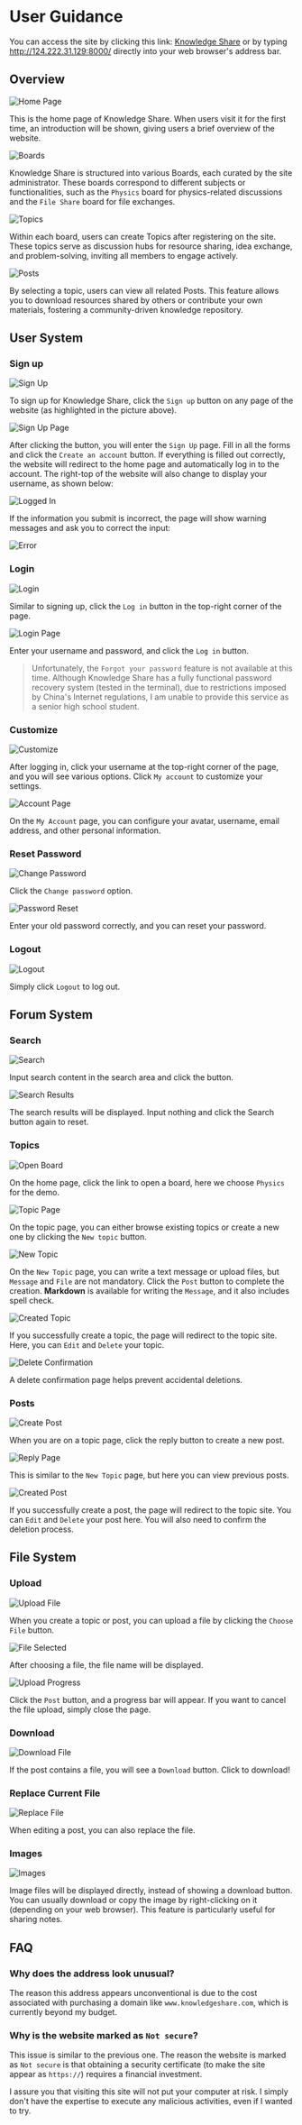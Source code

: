 # User Guidance

You can access the site by clicking this link: [Knowledge Share](http://124.222.31.129:8000) or by typing http://124.222.31.129:8000/ directly into your web browser's address bar.

## Overview

![Home Page](/usage.assets/image-20240814152919280.png)

This is the home page of Knowledge Share. When users visit it for the first time, an introduction will be shown, giving users a brief overview of the website.

![Boards](/usage.assets/image-20240814153247442.png)

Knowledge Share is structured into various Boards, each curated by the site administrator. These boards correspond to different subjects or functionalities, such as the `Physics` board for physics-related discussions and the `File Share` board for file exchanges.

![Topics](/usage.assets/image-20240814153552867.png)

Within each board, users can create Topics after registering on the site. These topics serve as discussion hubs for resource sharing, idea exchange, and problem-solving, inviting all members to engage actively.

![Posts](/usage.assets/image-20240814153609465.png)

By selecting a topic, users can view all related Posts. This feature allows you to download resources shared by others or contribute your own materials, fostering a community-driven knowledge repository.

## User System

### Sign up

![Sign Up](/usage.assets/image-20240814154157604.png)

To sign up for Knowledge Share, click the `Sign up` button on any page of the website (as highlighted in the picture above).

![Sign Up Page](/usage.assets/image-20240814155818997.png)

After clicking the button, you will enter the `Sign Up` page. Fill in all the forms and click the `Create an account` button. If everything is filled out correctly, the website will redirect to the home page and automatically log in to the account. The right-top of the website will also change to display your username, as shown below:

![Logged In](/usage.assets/image-20240814160421388.png)

If the information you submit is incorrect, the page will show warning messages and ask you to correct the input:

![Error](/usage.assets/image-20240814160801306.png)

### Login

![Login](/usage.assets/image-20240814160831045.png)

Similar to signing up, click the `Log in` button in the top-right corner of the page.

![Login Page](/usage.assets/image-20240814161020898.png)

Enter your username and password, and click the `Log in` button.

> Unfortunately, the `Forgot your password` feature is not available at this time. Although Knowledge Share has a fully functional password recovery system (tested in the terminal), due to restrictions imposed by China's Internet regulations, I am unable to provide this service as a senior high school student.

### Customize

![Customize](/usage.assets/image-20240814161412123.png)

After logging in, click your username at the top-right corner of the page, and you will see various options. Click `My account` to customize your settings.

![Account Page](/usage.assets/image-20240814161514542.png)

On the `My Account` page, you can configure your avatar, username, email address, and other personal information.

### Reset Password

![Change Password](/usage.assets/image-20240814173243965.png)

Click the `Change password` option.

![Password Reset](/usage.assets/image-20240814173243965.png)

Enter your old password correctly, and you can reset your password.

### Logout

![Logout](/usage.assets/image-20240814161412123.png)

Simply click `Logout` to log out.

## Forum System

### Search

![Search](/usage.assets/image-20240814164225364.png)

Input search content in the search area and click the button.

![Search Results](/usage.assets/image-20240814164406971.png)

The search results will be displayed. Input nothing and click the Search button again to reset.

### Topics

![Open Board](/usage.assets/image-20240814164548999.png)

On the home page, click the link to open a board, here we choose `Physics` for the demo.

![Topic Page](/usage.assets/image-20240814164713371.png)

On the topic page, you can either browse existing topics or create a new one by clicking the `New topic` button.

![New Topic](/usage.assets/image-20240814170447549.png)

On the `New Topic` page, you can write a text message or upload files, but `Message` and `File` are not mandatory. Click the `Post` button to complete the creation. **Markdown** is available for writing the `Message`, and it also includes spell check.

![Created Topic](/usage.assets/image-20240814170504423.png)

If you successfully create a topic, the page will redirect to the topic site. Here, you can `Edit` and `Delete` your topic.

![Delete Confirmation](/usage.assets/image-20240814172631420.png)

A delete confirmation page helps prevent accidental deletions.

### Posts

![Create Post](/usage.assets/image-20240814165810667.png)

When you are on a topic page, click the reply button to create a new post.

![Reply Page](/usage.assets/image-20240814165857201.png)

This is similar to the `New Topic` page, but here you can view previous posts.

![Created Post](/usage.assets/image-20240814170129050.png)

If you successfully create a post, the page will redirect to the topic site. You can `Edit` and `Delete` your post here. You will also need to confirm the deletion process.

## File System

### Upload

![Upload File](/usage.assets/image-20240814170702680.png)

When you create a topic or post, you can upload a file by clicking the `Choose File` button.

![File Selected](/usage.assets/image-20240814170749806.png)

After choosing a file, the file name will be displayed.

![Upload Progress](/usage.assets/image-20240814170858119.png)

Click the `Post` button, and a progress bar will appear. If you want to cancel the file upload, simply close the page.

### Download

![Download File](/usage.assets/image-20240814171135343.png)

If the post contains a file, you will see a `Download` button. Click to download!

### Replace Current File

![Replace File](/usage.assets/image-20240814171420790.png)

When editing a post, you can also replace the file.

### Images

![Images](/usage.assets/image-20240814171519916.png)

Image files will be displayed directly, instead of showing a download button. You can usually download or copy the image by right-clicking on it (depending on your web browser). This feature is particularly useful for sharing notes.

## FAQ

### Why does the address look unusual?

The reason this address appears unconventional is due to the cost associated with purchasing a domain like `www.knowledgeshare.com`, which is currently beyond my budget.

### Why is the website marked as `Not secure`?

This issue is similar to the previous one. The reason the website is marked as `Not secure` is that obtaining a security certificate (to make the site appear as `https://`) requires a financial investment.

I assure you that visiting this site will not put your computer at risk. I simply don't have the expertise to execute any malicious activities, even if I wanted to try.